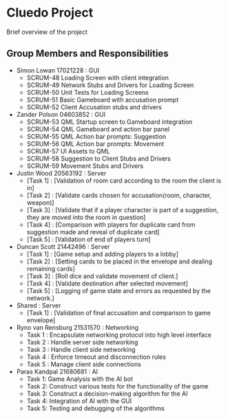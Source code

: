 # Cluedo Project
Brief overview of the project

## Group Members and Responsibilities

- Simon Lowan 17021228 : GUI
    - SCRUM-48 Loading Screen with client integration
    - SCRUM-49 Network Stubs and Drivers for Loading Screen
    - SCRUM-50 Unit Tests for Loading Screens
    - SCRUM-51 Basic Gameboard with accusation prompt
    - SCRUM-52 Client Accusation stubs and drivers
- Zander Polson 04603852 : GUI
    - SCRUM-53 QML Startup screen to Gameboard integration
    - SCRUM-54 QML Gameboard and action bar panel
    - SCRUM-55 QML Action bar prompts: Suggestion
    - SCRUM-56 QML Action bar prompts: Movement
    - SCRUM-57 UI Assets to QML
    - SCRUM-58 Suggestion to Client Stubs and Drivers
    - SCRUM-59 Movement Stubs and Drivers
- Justin Wood 20563192 : Server
    - [Task 1] : [Validation of room card according to the room the client is in]
    - [Task 2] : [Validate cards chosen for accusation(room, character, weapon)]
    - [Task 3] : [Validate that if a player character is part of a suggestion, they are moved into the room in question]
    - [Task 4] : [Comparison with players for duplicate card from suggestion made and reveal of duplicate card]
    - [Task 5] : [Validation of end of players turn]
- Duncan Scott 21442496 : Server
    - [Task 1] : [Game setup and adding players to a lobby]
    - [Task 2] : [Setting cards to be placed in the envelope and dealing remaining cards]
    - [Task 3] : [Roll dice and validate movement of client.]
    - [Task 4] : [Validate destination after selected movement]
    - [Task 5] : [Logging of game state and errors as requested by the network.]
- Shared : Server
    - [Task 1] : [Validation of final accusation and comparison to game envelope]
- Ryno van Rensburg 21531570 : Networking
    - Task 1 : Encapsulate networking protocol into high level interface
    - Task 2 : Handle server side networking
    - Task 3 : Handle client side networking
    - Task 4 : Enforce timeout and disconnection rules
    - Task 5 : Manage client side connections
- Paras Kandpal 21680681 : AI
    - Task 1: Game Analysis with the AI bot
    - Task 2: Construct various tests for the functionality of the game 
    - Task 3: Construct a decision-making algorithm for the AI
    - Task 4: Integration of AI with the GUI
    - Task 5: Testing and debugging of the algorithms
